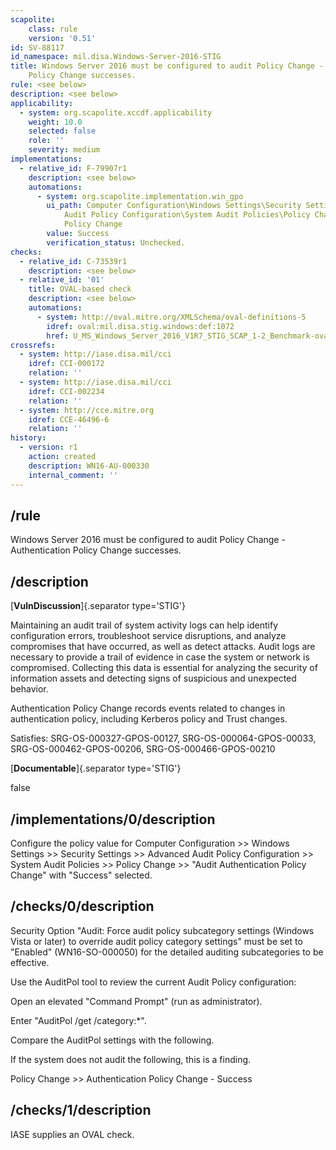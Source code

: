 ```yaml
---
scapolite:
    class: rule
    version: '0.51'
id: SV-88117
id_namespace: mil.disa.Windows-Server-2016-STIG
title: Windows Server 2016 must be configured to audit Policy Change - Authentication
    Policy Change successes.
rule: <see below>
description: <see below>
applicability:
  - system: org.scapolite.xccdf.applicability
    weight: 10.0
    selected: false
    role: ''
    severity: medium
implementations:
  - relative_id: F-79907r1
    description: <see below>
    automations:
      - system: org.scapolite.implementation.win_gpo
        ui_path: Computer Configuration\Windows Settings\Security Settings\Advanced
            Audit Policy Configuration\System Audit Policies\Policy Change\Audit Authentication
            Policy Change
        value: Success
        verification_status: Unchecked.
checks:
  - relative_id: C-73539r1
    description: <see below>
  - relative_id: '01'
    title: OVAL-based check
    description: <see below>
    automations:
      - system: http://oval.mitre.org/XMLSchema/oval-definitions-5
        idref: oval:mil.disa.stig.windows:def:1072
        href: U_MS_Windows_Server_2016_V1R7_STIG_SCAP_1-2_Benchmark-oval.xml
crossrefs:
  - system: http://iase.disa.mil/cci
    idref: CCI-000172
    relation: ''
  - system: http://iase.disa.mil/cci
    idref: CCI-002234
    relation: ''
  - system: http://cce.mitre.org
    idref: CCE-46496-6
    relation: ''
history:
  - version: r1
    action: created
    description: WN16-AU-000330
    internal_comment: ''
---
```



## /rule

Windows Server 2016 must be configured to audit Policy Change - Authentication Policy Change successes.

## /description

[**VulnDiscussion**]{.separator type='STIG'}

Maintaining an audit trail of system activity logs can help identify configuration errors, troubleshoot service disruptions, and analyze compromises that have occurred, as well as detect attacks. Audit logs are necessary to provide a trail of evidence in case the system or network is compromised. Collecting this data is essential for analyzing the security of information assets and detecting signs of suspicious and unexpected behavior.

Authentication Policy Change records events related to changes in authentication policy, including Kerberos policy and Trust changes.

Satisfies: SRG-OS-000327-GPOS-00127, SRG-OS-000064-GPOS-00033, SRG-OS-000462-GPOS-00206, SRG-OS-000466-GPOS-00210

[**Documentable**]{.separator type='STIG'}

false

## /implementations/0/description

Configure the policy value for Computer Configuration >> Windows Settings >> Security Settings >> Advanced Audit Policy Configuration >> System Audit Policies >> Policy Change >> "Audit Authentication Policy Change" with "Success" selected.

## /checks/0/description

Security Option "Audit: Force audit policy subcategory settings (Windows Vista or later) to override audit policy category settings" must be set to "Enabled" (WN16-SO-000050) for the detailed auditing subcategories to be effective.

Use the AuditPol tool to review the current Audit Policy configuration:

Open an elevated "Command Prompt" (run as administrator).

Enter "AuditPol /get /category:*".

Compare the AuditPol settings with the following.

If the system does not audit the following, this is a finding.

Policy Change >> Authentication Policy Change - Success

## /checks/1/description

IASE supplies an OVAL check.
